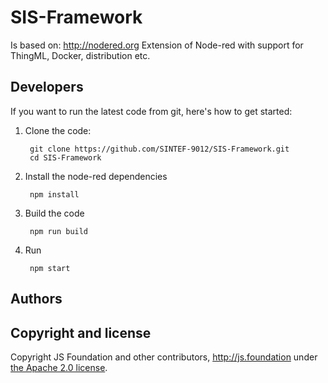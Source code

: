 # SIS-Framework

Is based on: http://nodered.org
Extension of Node-red with support for ThingML, Docker, distribution etc.

## Developers

If you want to run the latest code from git, here's how to get started:

1. Clone the code:

        git clone https://github.com/SINTEF-9012/SIS-Framework.git
        cd SIS-Framework

2. Install the node-red dependencies

        npm install

3. Build the code

        npm run build

4. Run

        npm start

## Authors


## Copyright and license

Copyright JS Foundation and other contributors, http://js.foundation under [the Apache 2.0 license](LICENSE).

